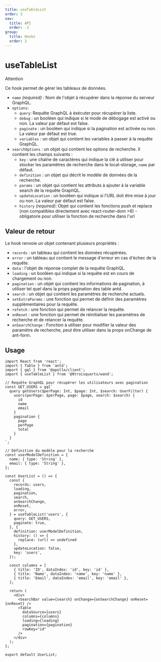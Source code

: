 ```yaml
---
title: useTableList
order: 3
nav:
  title: API
  order: -1
group:
  title: Hooks
  order: 2
---
```


# useTableList

Attention

Ce hook permet de gérer les tableaux de données.

- `name` *(required)* : Nom de l'objet à récupérer dans la réponse du serveur GraphQL.
- `options`:
  - `query`: Requête GraphQL à éxécuter pour récupérer la liste.
  - `debug` : un booléen qui indique si le mode de débogage est activé ou non. La valeur par défaut est false.
  - `paginate` : un booléen qui indique si la pagination est activée ou non. La valeur par défaut est true.
  - `variables` : un objet qui contient les variables à passer à la requête GraphQL.
- `searchOptions` : un objet qui contient les options de recherche. Il contient les champs suivants :
  - `key` : une chaîne de caractères qui indique la clé à utiliser pour stocker les paramètres de recherche dans le local-storage, `name` par défaut.
  - `definition` : un objet qui décrit le modèle de données de la recherche.
  - `params` : un objet qui contient les attributs à ajouter à la variable search de la requête GraphQL.
  - `updateLocation` : un booléen qui indique si l'URL doit être mise à jour ou non. La valeur par défaut est false.
  - `history` *(required)*: Objet qui contient les fonctions push et replace (non compatibles directement avec react-router-dom >6) - obligatoire pour utiliser la fonction de recherche dans l'url


## Valeur de retour

Le hook renvoie un objet contenant plusieurs propriétés :

- `records` : un tableau qui contient les données récupérées.
- `error` : un tableau qui contient le message d'erreur en cas d'échec de la requête.
- `data` : l'objet de réponse complet de la requête GraphQL.
- `loading` : un booléen qui indique si la requête est en cours de chargement ou non.
- `pagination` : un objet qui contient les informations de pagination, à utiliser tel quel dans la props pagination des table antd.
- `search` : un objet qui contient les paramètres de recherche actuels.
- `setExtraParams` : une fonction qui permet de définir des paramètres supplémentaires pour la requête.
- `refetch` : une fonction qui permet de relancer la requête.
- `onReset` : une fonction qui permet de réinitialiser les paramètres de recherche et de relancer la requête.
- `onSearchChange` : Fonction à utiliser pour modifier la valeur des paramètre de recherche, peut être utiliser dans la props onChange de ant-form.

## Usage

```tsx | pure
import React from 'react';
import { Table } from 'antd';
import { gql } from '@apollo/client';
import { useTableList } from '@9troisquarts/wand';

// Requête GraphQL pour récupérer les utilisateurs avec pagination
const GET_USERS = gql`
  query getUsers($perPage: Int, $page: Int, $search: UserFilter) {
    users(perPage: $perPage, page: $page, search: $search) {
      id
      name
      email
    }
    pagination {
      page
      perPage
      total
    }
  }
`;

// Définition du modèle pour la recherche
const userModelDefinition = {
  name: { type: 'String' },
  email: { type: 'String' },
};

const UserList = () => {
  const {
    records: users,
    loading,
    pagination,
    search,
    onSearchChange,
    onReset,
    error,
  } = useTableList('users', {
    query: GET_USERS,
    paginate: true,
  }, {
    definition: userModelDefinition,
    history: () => {
      replace: (url) => undefined
    },
    updateLocation: false,
    key: 'users',
  });

  const columns = [
    { title: 'ID', dataIndex: 'id', key: 'id' },
    { title: 'Name', dataIndex: 'name', key: 'name' },
    { title: 'Email', dataIndex: 'email', key: 'email' },
  ];

  return (
    <div>
      <SearchBar value={search} onChange={onSearchChange} onReset={onReset} />
      <Table
        dataSource={users}
        columns={columns}
        loading={loading}
        pagination={pagination}
        rowKey="id"
      />
    </div>
  );
};

export default UserList;

```
